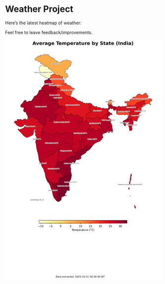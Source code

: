 # Weather Project

Here’s the latest heatmap of weather:

Feel free to leave feedback/improvements.

![India Heatmap](docs/assets/india_heatmap.png?v=049B81)

